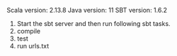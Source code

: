 Scala version: 2.13.8 Java version: 11 SBT version: 1.6.2


1. Start the sbt server and then run following sbt tasks.
2. compile
3. test
4. run urls.txt  
